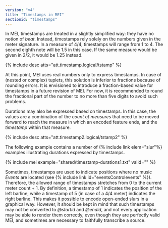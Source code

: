```yaml
---
version: "v4"
title: "Timestamps in MEI"
sectionid: "timestamps"
---
```


In MEI, timestamps are treated in a slightly simplified way: they have no notion of *beat*. Instead, timestamps rely solely on the numbers given in the meter signature. In a measure of 4/4, timestamps will range from 1 to 4. The second eighth note will be 1.5 in this case. If the same measure would be given in 2/2, it would be 1.25 instead.

{% include desc atts="att.timestamp.logical/tstamp" %}

At this point, MEI uses real numbers only to express timestamps. In case of (nested or complex) tuplets, this solution is inferior to fractions because of rounding errors. It is envisioned to introduce a fraction-based value for timestamps in a future revision of MEI. For now, it is recommended to round the fractional part of the number to no more than five digits to avoid such problems.

Durations may also be expressed based on timestamps. In this case, the values are a combination of the *count of measures* that need to be moved forward to reach the measure in which an encoded feature ends, and the *timestamp* within that measure.

{% include desc atts="att.timestamp2.logical/tstamp2" %}

The following example contains a number of {% include link elem="slur"%} examples illustrating durations expressed by timestamps.

{% include mei example="shared/timestamp-durations1.txt" valid="" %}

Sometimes, timestamps are used to indicate positions where no music *Events* are located (see {% include link id="eventsControlevents" %}). Therefore, the allowed range of timestamps stretches from 0 to the current meter count + 1. By definition, a timestamp of 1 indicates the position of the left barline, while a timestamp of 5 (in case of a 4/4 meter) indicates the right barline. This makes it possible to encode open-ended slurs in a graphical way. However, it should be kept in mind that such timestamps may not be converted to *@startid* and *@endid*, and not every application may be able to render them correctly, even though they are perfectly valid MEI, and sometimes are necessary to faithfully transcribe a source. 
